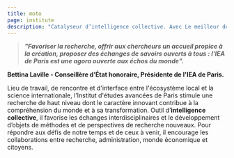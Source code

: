 ```yaml
---
title: moto
page: institute
description: "Catalyseur d’intelligence collective. Avec Le meilleur de la recherche. Pour Aujourd’hui et Demain."
---
```

> ***"Favoriser la recherche, offrir aux chercheurs un accueil propice à la création, proposer des échanges de savoirs ouverts à tous : l'IEA de Paris est une agora ouverte aux échos du monde".*** 

**Bettina Laville - Conseillère d’État honoraire, Présidente de l'IEA de Paris.**

Lieu de travail, de rencontre et d'interface entre l'écosystème local et la science internationale, l’Institut d'études avancées de Paris stimule une recherche de haut niveau dont le caractère innovant contribue à la compréhension du monde et à sa transformation. Outil d’**intelligence collective**, il favorise les échanges interdisciplinaires et le développement d’objets de méthodes et de perspectives de recherche nouveaux. Pour répondre aux défis de notre temps et de ceux à venir, il encourage les collaborations entre recherche, administration, monde économique et citoyens.